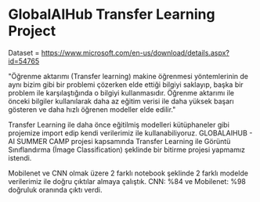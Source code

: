 # GlobalAIHub Transfer Learning Project

Dataset = https://www.microsoft.com/en-us/download/details.aspx?id=54765

"Öğrenme aktarımı (Transfer learning) makine öğrenmesi yöntemlerinin de aynı bizim gibi bir problemi çözerken elde ettiği bilgiyi saklayıp, başka bir problem ile karşılaştığında o bilgiyi kullanmasıdır. Öğrenme aktarımı ile önceki bilgiler kullanılarak daha az eğitim verisi ile daha yüksek başarı gösteren ve daha hızlı öğrenen modeller elde edilir."

Transfer Learning ile daha önce eğitilmiş modelleri kütüphaneler gibi projemize import edip kendi verilerimiz ile kullanabiliyoruz. GLOBALAIHUB - AI SUMMER CAMP projesi kapsamında Transfer Learning ile Görüntü Sınıflandırma (İmage Classification) şeklinde bir bitirme projesi yapmamız istendi. 

Mobilenet ve CNN olmak üzere 2 farklı notebook şeklinde 2 farklı modelde verilerimiz ile doğru çıktılar almaya çalıştık. 
CNN: %84 ve Mobilenet: %98 doğruluk oranında çıktı verdi.

